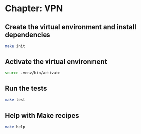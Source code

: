 # Chapter: VPN

## Create the virtual environment and install dependencies

```bash
make init
```

## Activate the virtual environment

```bash
source .venv/bin/activate
```

## Run the tests

```bash
make test
```

## Help with Make recipes

```bash
make help
```
